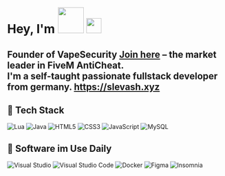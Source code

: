 # Hey, I'm <img src="https://img.shields.io/badge/slevash-8A2BE2" width="60"/> <img src="https://cdn.discordapp.com/avatars/1292065665665990698/ffb7f4a230b8317f094031903f0c07a2.webp?size=40" width="35"/>

Founder of **VapeSecurity** [**Join here**](https://discord.gg/vapesecurity) – the market leader in FiveM AntiCheat.  
I'm a self-taught passionate fullstack developer from germany.
https://slevash.xyz
---

## 🔧 Tech Stack
![Lua](https://img.shields.io/badge/lua-%232C2D72.svg?style=for-the-badge&logo=lua&logoColor=white)
![Java](https://img.shields.io/badge/java-%23ED8B00.svg?style=for-the-badge&logo=openjdk&logoColor=white)
![HTML5](https://img.shields.io/badge/html5-%23E34F26.svg?style=for-the-badge&logo=html5&logoColor=white)
![CSS3](https://img.shields.io/badge/css3-%231572B6.svg?style=for-the-badge&logo=css3&logoColor=white)
![JavaScript](https://img.shields.io/badge/javascript-%23F7DF1E.svg?style=for-the-badge&logo=javascript&logoColor=black)
![MySQL](https://img.shields.io/badge/mysql-4479A1.svg?style=for-the-badge&logo=mysql&logoColor=white)

## 🔧 Software im Use Daily
![Visual Studio](https://img.shields.io/badge/Visual%20Studio-5C2D91.svg?style=for-the-badge&logo=visual-studio&logoColor=white)
![Visual Studio Code](https://img.shields.io/badge/Visual%20Studio%20Code-0078d7.svg?style=for-the-badge&logo=visual-studio-code&logoColor=white)
![Docker](https://img.shields.io/badge/docker-%230db7ed.svg?style=for-the-badge&logo=docker&logoColor=white)
![Figma](https://img.shields.io/badge/figma-%23F24E1E.svg?style=for-the-badge&logo=figma&logoColor=white)
![Insomnia](https://img.shields.io/badge/Insomnia-5C2D91?style=for-the-badge&logo=insomnia&logoColor=white)
